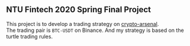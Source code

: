 ## NTU Fintech 2020 Spring Final Project

This project is to develop a trading strategy on [crypto-arsenal](https://crypto-arsenal.io/zh-tw).  
The trading pair is `BTC-USDT` on Binance. And my strategy is based on the turtle trading rules.
